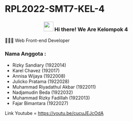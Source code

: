 # RPL2022-SMT7-KEL-4
<!-- Heading -->
<h3 align="center"><img src = "https://raw.githubusercontent.com/MartinHeinz/MartinHeinz/master/wave.gif" width = 30px> Hi there! We Are Kelompok 4 </h3>
</p>
 <!-- About section -->
 👨🏻‍💻 Web Front-end Developer

### Nama Anggota :

- Rizky Sandiary            (1922014)
- Karel Chavez              (192017)
- Annisa Wijaya             (1922008)
- Julicko Pratama           (1922028)
- Muhammad Riyadathul Akbar (1922011)
- Nadjamudin Beda           (1922032)
- Muhammad Rizky Fadillah   (1922013)
- Fajar Bimantara           (1922027)

Link Youtube = https://youtu.be/cucuJEJcOdA
<!-- About section: END -->
